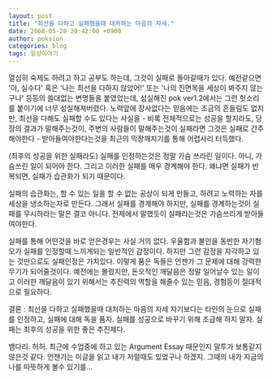 ```yaml
---
layout: post
title: "최선을 다하고 실패했을때 대처하는 마음의 자세."
date: 2008-05-20 20:42:00 +0900
author: poksion
categories: blog
tags: 일상이야기
---
```


열심히 숙제도 하려고 하고 공부도 하는데, 그것이 실패로 돌아갈때가 있다. 예전같으면 '아, 실수다' 혹은 '나는 최선을 다하지 않았어!' 또는 '나의 진면목을 세상이 봐주지 않는구나' 등등의 쓸대없는 변명들을 붙였었는데, 성실해진 pok ver1.2에서는 그런 헛소리를 붙이기에 너무 성실해져버렸다. 노력앞에 장사없다는 믿음에는 조금의 흔들림도 없지만, 최선을 다해도 실패할 수도 있다는 사실을 - 비록 전체적으로는 성공을 할지라도, 당장의 결과가 말해주는것이, 주변의 사람들이 말해주는것이 실패라면 그것은 실패로 간주해야한다 - 받아들여야한다는것을 최근의 막장깨지기를 통해 어렵사리 터득했다.

(최후의 성공을 위한 실패라도) 실패를 인정하는것은 정말 가슴 쓰라린 일이다. 아니, 가슴쓰린 일이 되어야 한다. 그리고 이러한 실패를 매우 경계해야 한다. 왜냐면 실패가 반복되면, 실패가 습관화가 되기 때문이다. 

실패의 습관화는, 할 수 있는 일을 할 수 없는 공상이 되게 만들고, 하려고 노력하는 자를 세상을 냉소하는자로 만든다. 그래서 실패를 경계해야 하지만, 실패를 경계하는것이 실패를 무시하라는 말은 결코 아니다. 전제에서 말했듯이 실패라는것은 가슴쓰리게 받아들여야한다.

실패를 통해 어떤것을 바로 얻은경우는 사실 거의 없다. 우울함과 불안을 동반한 자기혐오가 실패를 인정할때 느끼게되는 일반적인 감정이다. 하지만 그런 감정을 자각하고 있는 것만으로도 실패인정은 가치있다. 이렇게 품은 독들은 언젠가 그 문제에 대해 강력한 무기가 되어줄것이다. 예전에는 몰랐지만, 돈오적인 깨달음은 정말 일어날수 있는 일이고 이러한 깨달음이 있기 위해서는 추진력의 역할을 해줄수 있는 믿음, 경험등이 절대적으로 필요하다.

결론 : 최선을 다하고 실패했을때 대처하는 마음의 자세
자기보다는 타인의 눈으로 실패를 인정하고, 실패에 대해 독을 품자. 실패를 성공으로 바꾸기 위해 조급해 하지 말자. 실패는 최후의 성공을 위한 좋은 추진제다.

뱀다리. 허허. 최근에 수업중에 하고 있는 Argument Essay 때문인지 말투가 보통같지 않은것 같다. 언젠가는 이글을 읽고 내가 저럴때도 있었구나 하겠지. 그때의 내가 지금의 나를 따뜻하게 볼수 있기를...

